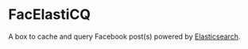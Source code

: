 # FacElastiCQ

A box to cache and query Facebook post(s) powered by [Elasticsearch](https://www.elastic.co/products/elasticsearch).